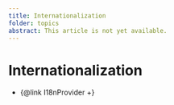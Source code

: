 ```yaml
---
title: Internationalization
folder: topics
abstract: This article is not yet available.
---
```


# Internationalization

- {@link I18nProvider +}
